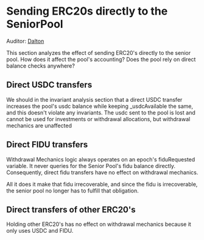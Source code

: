 # Sending ERC20s directly to the SeniorPool

Auditor: [Dalton](https://github.com/daltyboy11)

This section analyzes the effect of sending ERC20's directly to the senior pool. How does it
affect the pool's accounting? Does the pool rely on direct balance checks anywhere?

## Direct USDC transfers

We should in the invariant analysis section that a direct USDC transfer increases the pool's usdc
balance while keeping \_usdcAvailable the same, and this doesn't violate any invariants. The usdc
sent to the pool is lost and cannot be used for investments or withdrawal allocations, but withdrawal
mechanics are unaffected

## Direct FIDU transfers

Withdrawal Mechanics logic always operates on an epoch's fiduRequested variable. It never queries
for the Senior Pool's fidu balance directly. Consequently, direct fidu transfers have no effect
on withdrawal mechanics.

All it does it make that fidu irrecoverable, and since the fidu is irrecoverable, the senior pool
no longer has to fulfill that obligation.

## Direct transfers of other ERC20's

Holding other ERC20's has no effect on withdrawal mechanics because it only uses USDC and FIDU.
